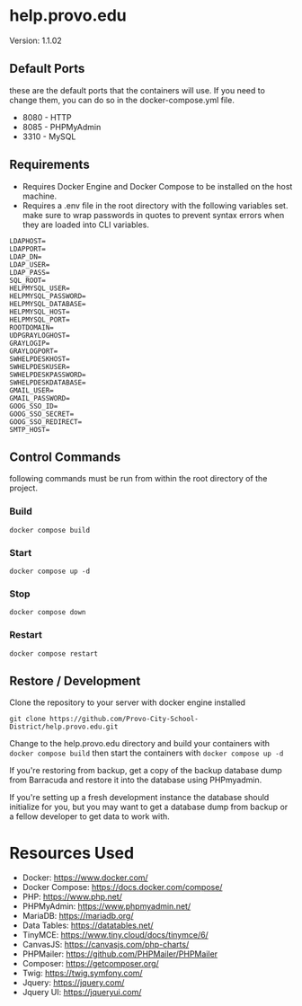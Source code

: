 # help.provo.edu
Version: 1.1.02
## Default Ports
these are the default ports that the containers will use. If you need to change them, you can do so in the docker-compose.yml file.
- 8080 - HTTP
- 8085 - PHPMyAdmin
- 3310 - MySQL

## Requirements
- Requires Docker Engine and Docker Compose to be installed on the host machine.
- Requires a .env file in the root directory with the following variables set. make sure to wrap passwords in quotes to prevent syntax errors when they are loaded into CLI variables.

```
LDAPHOST=
LDAPPORT=
LDAP_DN=
LDAP_USER=
LDAP_PASS=
SQL_ROOT=
HELPMYSQL_USER=
HELPMYSQL_PASSWORD=
HELPMYSQL_DATABASE=
HELPMYSQL_HOST=
HELPMYSQL_PORT=
ROOTDOMAIN=
UDPGRAYLOGHOST=
GRAYLOGIP=
GRAYLOGPORT=
SWHELPDESKHOST=
SWHELPDESKUSER=
SWHELPDESKPASSWORD=
SWHELPDESKDATABASE=
GMAIL_USER=
GMAIL_PASSWORD=
GOOG_SSO_ID=
GOOG_SSO_SECRET=
GOOG_SSO_REDIRECT=
SMTP_HOST=
```
## Control Commands
following commands must be run from within the root directory of the project.
### Build
```docker compose build```

### Start
```docker compose up -d```

### Stop
```docker compose down```

### Restart
```docker compose restart```


## Restore / Development
Clone the repository to your server with docker engine installed
```
git clone https://github.com/Provo-City-School-District/help.provo.edu.git
```

Change to the help.provo.edu directory and build your containers with ```docker compose build``` then start the containers with ```docker compose up -d```

If you're restoring from backup, get a copy of the backup database dump from Barracuda and restore it into the database using PHPmyadmin.

If you're setting up a fresh development instance the database should initialize for you, but you may want to get a database dump from backup or a fellow developer to get data to work with.

# Resources Used
- Docker: https://www.docker.com/
- Docker Compose: https://docs.docker.com/compose/
- PHP: https://www.php.net/
- PHPMyAdmin: https://www.phpmyadmin.net/
- MariaDB: https://mariadb.org/
- Data Tables: https://datatables.net/
- TinyMCE: https://www.tiny.cloud/docs/tinymce/6/
- CanvasJS: https://canvasjs.com/php-charts/
- PHPMailer: https://github.com/PHPMailer/PHPMailer
- Composer: https://getcomposer.org/
- Twig: https://twig.symfony.com/
- Jquery: https://jquery.com/
- Jquery UI: https://jqueryui.com/
